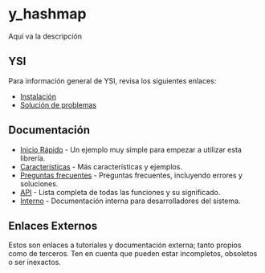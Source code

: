# y_hashmap

Aquí va la descripción

## YSI

Para información general de YSI, revisa los siguientes enlaces:

* [Instalación](../instalacion.md)
* [Solución de problemas](../solucion-problemas.md)

## Documentación

* [Inicio Rápido](y_hashmap/inicio-rapido.md) - Un ejemplo muy simple para empezar a utilizar esta librería.
* [Características](y_hashmap/caracteristicas.md) - Más características y ejemplos.
* [Preguntas frecuentes](y_hashmap/preguntas-frecuentes.md) - Preguntas frecuentes, incluyendo errores y soluciones.
* [API](y_hashmap/api.md) - Lista completa de todas las funciones y su significado.
* [Interno](y_hashmap/interno.md) - Documentación interna para desarrolladores del sistema.

## Enlaces Externos

Estos son enlaces a tutoriales y documentación externa; tanto propios como de terceros. Ten en cuenta que pueden estar incompletos, obsoletos o ser inexactos.
